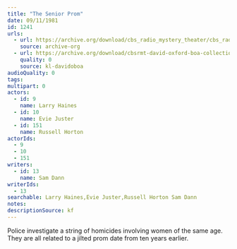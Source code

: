 ```yaml
---
title: "The Senior Prom"
date: 09/11/1981
id: 1241
urls: 
  - url: https://archive.org/download/cbs_radio_mystery_theater/cbs_radio_mystery_theater-1201-1250.zip/cbs_radio_mystery_theater-1201-1250%2Fcbsrmt_1241_the_senior_prom.mp3
    source: archive-org
  - url: https://archive.org/download/cbsrmt-david-oxford-boa-collection/CBSRMT-810911-1241-The-Senior-Prom-(128-44)_KQV-{BoA}.mp3
    quality: 0
    source: kl-davidoboa
audioQuality: 0
tags: 
multipart: 0
actors:  
  - id: 9
    name: Larry Haines  
  - id: 10
    name: Evie Juster  
  - id: 151
    name: Russell Horton
actorIds:  
  - 9  
  - 10  
  - 151
writers:  
  - id: 13
    name: Sam Dann
writerIds:  
  - 13
searchable: Larry Haines,Evie Juster,Russell Horton Sam Dann
notes: 
descriptionSource: kf
---
```

Police investigate a string of homicides involving women of the same age. They are all related to a jilted prom date from ten years earlier.